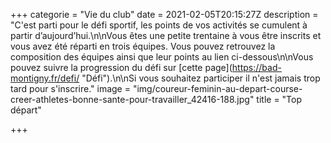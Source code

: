 +++
categorie = "Vie du club"
date = 2021-02-05T20:15:27Z
description = "C'est parti pour le défi sportif, les points de vos activités se cumulent à partir d’aujourd’hui.\n\nVous êtes une petite trentaine à vous être inscrits et vous avez été réparti en trois équipes. Vous pouvez retrouvez la composition des équipes ainsi que leur points au lien ci-dessous\n\nVous pouvez suivre la progression du défi sur [cette page](https://bad-montigny.fr/defi/ \"Défi\").\n\nSi vous souhaitez participer il n'est jamais trop tard pour s'inscrire."
image = "img/coureur-feminin-au-depart-course-creer-athletes-bonne-sante-pour-travailler_42416-188.jpg"
title = "Top départ"

+++
